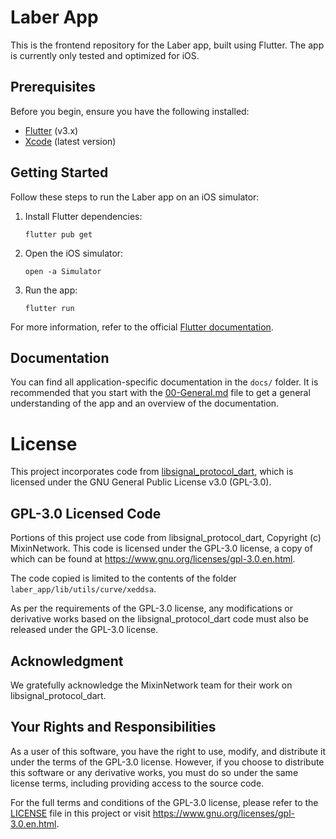 # Laber App
This is the frontend repository for the Laber app, built using Flutter. The app is currently only tested and optimized for iOS.

## Prerequisites
Before you begin, ensure you have the following installed:
- [Flutter](https://flutter.dev/docs/get-started/install) (v3.x)
- [Xcode](https://developer.apple.com/xcode/) (latest version)

## Getting Started
Follow these steps to run the Laber app on an iOS simulator:
1. Install Flutter dependencies:
   ```
   flutter pub get
   ```
2. Open the iOS simulator:
   ```
   open -a Simulator
   ```
3. Run the app:
   ```
   flutter run
   ```
For more information, refer to the official [Flutter documentation](https://docs.flutter.dev/).

## Documentation
You can find all application-specific documentation in the `docs/` folder. It is recommended that you start with the [00-General.md](./docs/00-General.md) file to get a general understanding of the app and an overview of the documentation.

# License
This project incorporates code from [libsignal_protocol_dart](https://github.com/MixinNetwork/libsignal_protocol_dart), which is licensed under the GNU General Public License v3.0 (GPL-3.0).

## GPL-3.0 Licensed Code
Portions of this project use code from libsignal_protocol_dart, Copyright (c) MixinNetwork. This code is licensed under the GPL-3.0 license, a copy of which can be found at https://www.gnu.org/licenses/gpl-3.0.en.html.

The code copied is limited to the contents of the folder `laber_app/lib/utils/curve/xeddsa`.

As per the requirements of the GPL-3.0 license, any modifications or derivative works based on the libsignal_protocol_dart code must also be released under the GPL-3.0 license.

## Acknowledgment
We gratefully acknowledge the MixinNetwork team for their work on libsignal_protocol_dart.

## Your Rights and Responsibilities
As a user of this software, you have the right to use, modify, and distribute it under the terms of the GPL-3.0 license. However, if you choose to distribute this software or any derivative works, you must do so under the same license terms, including providing access to the source code.

For the full terms and conditions of the GPL-3.0 license, please refer to the [LICENSE](./LICENSE) file in this project or visit https://www.gnu.org/licenses/gpl-3.0.en.html.
